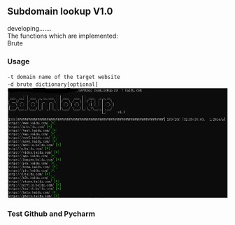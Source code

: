 ## Subdomain lookup V1.0
developing.......  
The functions which are implemented:  
Brute  
### Usage  
`-t domain name of the target website`  
`-d brute dictionary[optional]`
![Demonstration](https://github.com/chesterblue/photos/blob/master/subdomain.png)

### Test Github and Pycharm